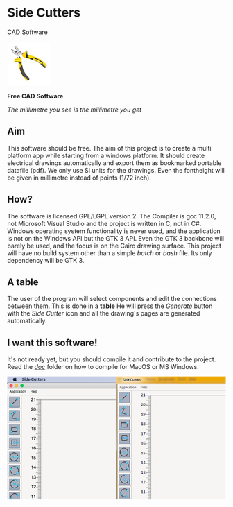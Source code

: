 # Side Cutters 
CAD Software
                                                                                                                                                   
<img src="/rsc/icon.png" alt="a screenshot of the program so far"/>   

**Free CAD Software**

*The millimetre you see is the millimetre you get*                                     
                                                                                                                                                             
## Aim
This software should be free. The aim of this project is to create a multi platform app while starting from a windows platform.
It should create electrical drawings automatically and export them as bookmarked portable datafile (pdf). We only use SI units for the drawings. Even the fontheight will be given in millimetre instead of points (1/72 inch).

## How?
The software is licensed GPL/LGPL version 2. The Compiler is gcc 11.2.0, not Microsoft Visual Studio and the project is written in C, not in C#. 
Windows operating system functionality is never used, and the application is not on the Windows API but the GTK 3 API. Even the GTK 3 backbone will barely be used, and the focus is on the Cairo drawing surface. This project will have no build system other than a simple *batch* or *bash* file. Its only dependency will be GTK 3. 

## A table
The user of the program will select components and edit the connections between them. This is done in a **table** 
He will press the *Generate* button with the *Side Cutter* icon and all the drawing's pages are generated automatically.

## I want this software!

It's not ready yet, but you should compile it and contribute to the project. Read the [*doc*](/doc) folder on how to compile for MacOS or MS Windows.

<img src="/doc/pica10a.png" alt="a screenshot of the program so far" width="50%"/><img src="/doc/pica11a.png" alt="a screenshot of the program so far" width="50%"/>
